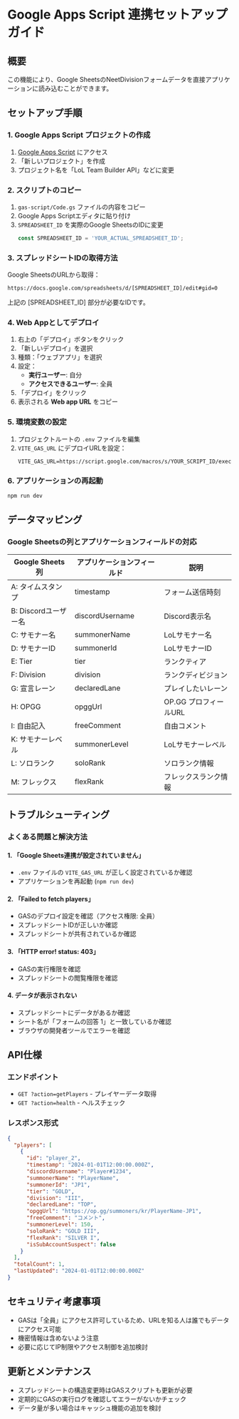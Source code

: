 # Google Apps Script 連携セットアップガイド

## 概要
この機能により、Google SheetsのNeetDivisionフォームデータを直接アプリケーションに読み込むことができます。

## セットアップ手順

### 1. Google Apps Script プロジェクトの作成
1. [Google Apps Script](https://script.google.com/) にアクセス
2. 「新しいプロジェクト」を作成
3. プロジェクト名を「LoL Team Builder API」などに変更

### 2. スクリプトのコピー
1. `gas-script/Code.gs` ファイルの内容をコピー
2. Google Apps Scriptエディタに貼り付け
3. `SPREADSHEET_ID` を実際のGoogle SheetsのIDに変更
   ```javascript
   const SPREADSHEET_ID = 'YOUR_ACTUAL_SPREADSHEET_ID';
   ```

### 3. スプレッドシートIDの取得方法
Google SheetsのURLから取得：
```
https://docs.google.com/spreadsheets/d/[SPREADSHEET_ID]/edit#gid=0
```
上記の [SPREADSHEET_ID] 部分が必要なIDです。

### 4. Web Appとしてデプロイ
1. 右上の「デプロイ」ボタンをクリック
2. 「新しいデプロイ」を選択
3. 種類：「ウェブアプリ」を選択
4. 設定：
   - **実行ユーザー**: 自分
   - **アクセスできるユーザー**: 全員
5. 「デプロイ」をクリック
6. 表示される **Web app URL** をコピー

### 5. 環境変数の設定
1. プロジェクトルートの `.env` ファイルを編集
2. `VITE_GAS_URL` にデプロイURLを設定：
   ```
   VITE_GAS_URL=https://script.google.com/macros/s/YOUR_SCRIPT_ID/exec
   ```

### 6. アプリケーションの再起動
```bash
npm run dev
```

## データマッピング

### Google Sheetsの列とアプリケーションフィールドの対応
| Google Sheets列 | アプリケーションフィールド | 説明 |
|---|---|---|
| A: タイムスタンプ | timestamp | フォーム送信時刻 |
| B: Discordユーザー名 | discordUsername | Discord表示名 |
| C: サモナー名 | summonerName | LoLサモナー名 |
| D: サモナーID | summonerId | LoLサモナーID |
| E: Tier | tier | ランクティア |
| F: Division | division | ランクディビジョン |
| G: 宣言レーン | declaredLane | プレイしたいレーン |
| H: OPGG | opggUrl | OP.GG プロフィールURL |
| I: 自由記入 | freeComment | 自由コメント |
| K: サモナーレベル | summonerLevel | LoLサモナーレベル |
| L: ソロランク | soloRank | ソロランク情報 |
| M: フレックス | flexRank | フレックスランク情報 |

## トラブルシューティング

### よくある問題と解決方法

#### 1. 「Google Sheets連携が設定されていません」
- `.env` ファイルの `VITE_GAS_URL` が正しく設定されているか確認
- アプリケーションを再起動 (`npm run dev`)

#### 2. 「Failed to fetch players」
- GASのデプロイ設定を確認（アクセス権限: 全員）
- スプレッドシートIDが正しいか確認
- スプレッドシートが共有されているか確認

#### 3. 「HTTP error! status: 403」
- GASの実行権限を確認
- スプレッドシートの閲覧権限を確認

#### 4. データが表示されない
- スプレッドシートにデータがあるか確認
- シート名が「フォームの回答 1」と一致しているか確認
- ブラウザの開発者ツールでエラーを確認

## API仕様

### エンドポイント
- `GET ?action=getPlayers` - プレイヤーデータ取得
- `GET ?action=health` - ヘルスチェック

### レスポンス形式
```json
{
  "players": [
    {
      "id": "player_2",
      "timestamp": "2024-01-01T12:00:00.000Z",
      "discordUsername": "Player#1234",
      "summonerName": "PlayerName",
      "summonerId": "JP1",
      "tier": "GOLD",
      "division": "III",
      "declaredLane": "TOP",
      "opggUrl": "https://op.gg/summoners/kr/PlayerName-JP1",
      "freeComment": "コメント",
      "summonerLevel": 150,
      "soloRank": "GOLD III",
      "flexRank": "SILVER I",
      "isSubAccountSuspect": false
    }
  ],
  "totalCount": 1,
  "lastUpdated": "2024-01-01T12:00:00.000Z"
}
```

## セキュリティ考慮事項
- GASは「全員」にアクセス許可しているため、URLを知る人は誰でもデータにアクセス可能
- 機密情報は含めないよう注意
- 必要に応じてIP制限やアクセス制御を追加検討

## 更新とメンテナンス
- スプレッドシートの構造変更時はGASスクリプトも更新が必要
- 定期的にGASの実行ログを確認してエラーがないかチェック
- データ量が多い場合はキャッシュ機能の追加を検討
